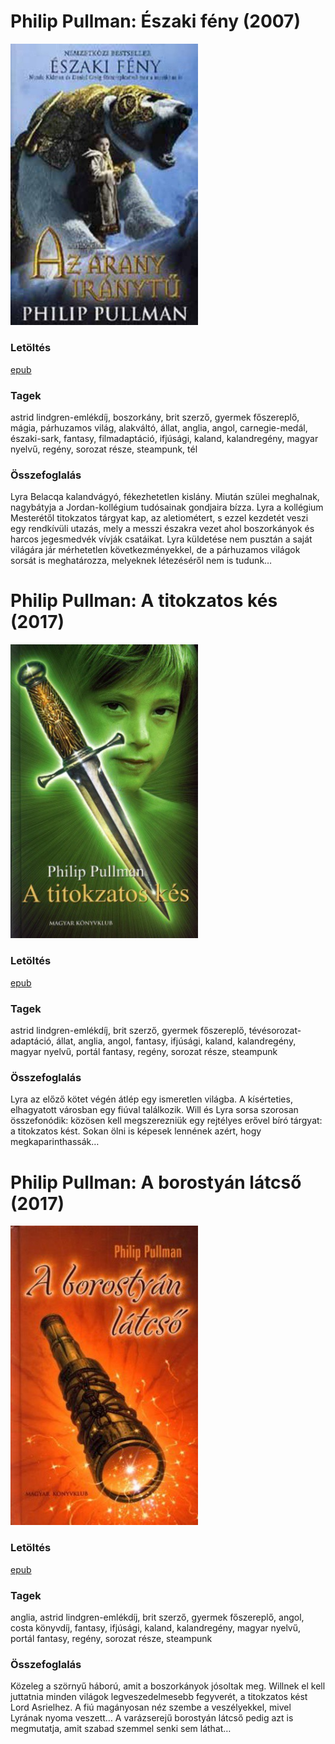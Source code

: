 # <a name="id_1219">Philip Pullman: Északi fény (2007)</a>
<img src="https://github.com/BercziSandor/calibre_lib/raw/main/Philip%20Pullman/Eszaki%20feny%20%281219%29/cover.jpg" alt="cover" width="300"/>

### Letöltés
[epub](https://github.com/BercziSandor/calibre_lib/raw/main/Philip%20Pullman/Eszaki%20feny%20%281219%29/Eszaki%20feny%20-%20Philip%20Pullman.epub)

### Tagek
astrid lindgren-emlékdíj, boszorkány, brit szerző, gyermek főszereplő, mágia, párhuzamos világ, alakváltó, állat, anglia, angol, carnegie-medál, északi-sark, fantasy, filmadaptáció, ifjúsági, kaland, kalandregény, magyar nyelvű, regény, sorozat része, steampunk, tél

### Összefoglalás
<p class="description">Lyra Belacqa kalandvágyó, fékezhetetlen kislány. Miután szülei meghalnak, nagybátyja a Jordan-kollégium tudósainak gondjaira bízza. Lyra a kollégium Mesterétől titokzatos tárgyat kap, az aletiométert, s ezzel kezdetét veszi egy rendkívüli utazás, mely a messzi északra vezet ahol boszorkányok és harcos jegesmedvék vívják csatáikat. Lyra küldetése nem pusztán a saját világára jár mérhetetlen következményekkel, de a párhuzamos világok sorsát is meghatározza, melyeknek létezéséről nem is tudunk…</p>


# <a name="id_1220">Philip Pullman: A titokzatos kés (2017)</a>
<img src="https://github.com/BercziSandor/calibre_lib/raw/main/Philip%20Pullman/A%20titokzatos%20kes%20%281220%29/cover.jpg" alt="cover" width="300"/>

### Letöltés
[epub](https://github.com/BercziSandor/calibre_lib/raw/main/Philip%20Pullman/A%20titokzatos%20kes%20%281220%29/A%20titokzatos%20kes%20-%20Philip%20Pullman.epub)

### Tagek
astrid lindgren-emlékdíj, brit szerző, gyermek főszereplő, tévésorozat-adaptáció, állat, anglia, angol, fantasy, ifjúsági, kaland, kalandregény, magyar nyelvű, portál fantasy, regény, sorozat része, steampunk

### Összefoglalás
<p class="description">Lyra az előző kötet végén átlép egy ismeretlen világba. A kísérteties, elhagyatott városban egy fiúval találkozik. Will és Lyra sorsa szorosan összefonódik: közösen kell megszerezniük egy rejtélyes erővel bíró tárgyat: a titokzatos kést. Sokan ölni is képesek lennének azért, hogy megkaparinthassák…</p>


# <a name="id_1221">Philip Pullman: A borostyán látcső (2017)</a>
<img src="https://github.com/BercziSandor/calibre_lib/raw/main/Philip%20Pullman/A%20borostyan%20latcso%20%281221%29/cover.jpg" alt="cover" width="300"/>

### Letöltés
[epub](https://github.com/BercziSandor/calibre_lib/raw/main/Philip%20Pullman/A%20borostyan%20latcso%20%281221%29/A%20borostyan%20latcso%20-%20Philip%20Pullman.epub)

### Tagek
anglia, astrid lindgren-emlékdíj, brit szerző, gyermek főszereplő, angol, costa könyvdíj, fantasy, ifjúsági, kaland, kalandregény, magyar nyelvű, portál fantasy, regény, sorozat része, steampunk

### Összefoglalás
<p class="description">Közeleg a szörnyű háború, amit a boszorkányok jósoltak meg. Willnek el kell juttatnia minden világok legveszedelmesebb fegyverét, a titokzatos kést Lord Asrielhez. A fiú magányosan néz szembe a veszélyekkel, mivel Lyrának nyoma veszett… A varázserejű borostyán látcső pedig azt is megmutatja, amit szabad szemmel senki sem láthat…</p>


